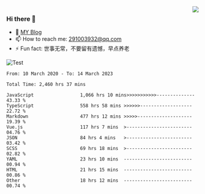 <img align='right' src='https://github-readme-stats.vercel.app/api?username=niaogege&show_icons=true&theme=radical'/>

### Hi there 👋

- 🌱 [MY Blog](https://bythewayer.com/)
- 📫 How to reach me: 291003932@qq.com
- ⚡ Fun fact:  世事无常，不要留有遗憾，早点养老

![Test](https://github-readme-stats.vercel.app/api/top-langs/?username=niaogege&layout=compact)

<!--START_SECTION:waka-->

```text
From: 10 March 2020 - To: 14 March 2023

Total Time: 2,460 hrs 37 mins

JavaScript                 1,066 hrs 10 mins>>>>>>>>>>>--------------   43.33 %
TypeScript                 558 hrs 58 mins >>>>>>-------------------   22.72 %
Markdown                   477 hrs 12 mins >>>>>--------------------   19.39 %
Vue.js                     117 hrs 7 mins  >------------------------   04.76 %
JSON                       84 hrs 4 mins   >------------------------   03.42 %
SCSS                       69 hrs 18 mins  >------------------------   02.82 %
YAML                       23 hrs 10 mins  -------------------------   00.94 %
HTML                       21 hrs 15 mins  -------------------------   00.86 %
Other                      18 hrs 12 mins  -------------------------   00.74 %
```

<!--END_SECTION:waka-->
